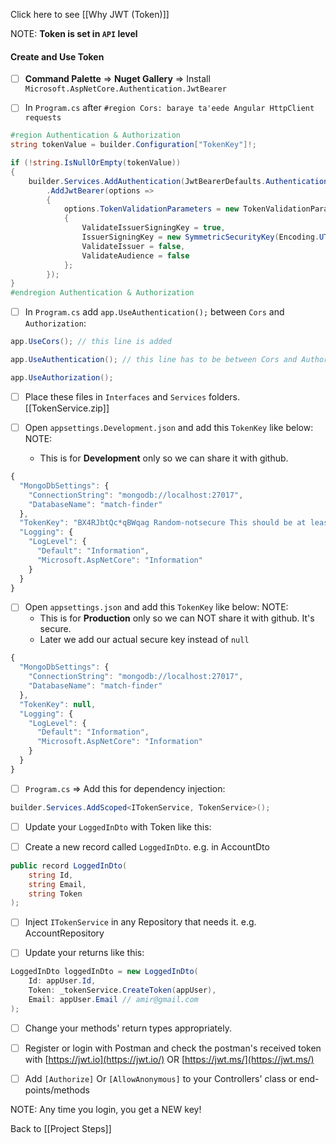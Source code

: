 Click here to see [[Why JWT (Token)]]

NOTE: **Token is set in `API` level**

#### Create and Use Token
- [ ] **Command Palette** => **Nuget Gallery** => Install `Microsoft.AspNetCore.Authentication.JwtBearer`

- [ ] In `Program.cs` after `#region Cors: baraye ta'eede Angular HttpClient requests`
```C#
#region Authentication & Authorization
string tokenValue = builder.Configuration["TokenKey"]!;

if (!string.IsNullOrEmpty(tokenValue))
{
    builder.Services.AddAuthentication(JwtBearerDefaults.AuthenticationScheme)
        .AddJwtBearer(options =>
        {
            options.TokenValidationParameters = new TokenValidationParameters
            {
                ValidateIssuerSigningKey = true,
                IssuerSigningKey = new SymmetricSecurityKey(Encoding.UTF8.GetBytes(tokenValue)),
                ValidateIssuer = false,
                ValidateAudience = false
            };
        });
}
#endregion Authentication & Authorization
```

- [ ] In `Program.cs` add `app.UseAuthentication();` between `Cors` and `Authorization`:
```C#
app.UseCors(); // this line is added

app.UseAuthentication(); // this line has to be between Cors and Authorization!

app.UseAuthorization();
```

- [ ] Place these files in `Interfaces` and `Services` folders. [[TokenService.zip]] 

- [ ] Open `appsettings.Development.json` and add this `TokenKey` like below:
	NOTE: 
	* This is for **Development** only so we can share it with github. 
```js
{
  "MongoDbSettings": {
    "ConnectionString": "mongodb://localhost:27017",
    "DatabaseName": "match-finder"
  },
  "TokenKey": "BX4RJbtQc*qBWqag Random-notsecure This should be at least 512 bytes",
  "Logging": {
    "LogLevel": {
      "Default": "Information",
      "Microsoft.AspNetCore": "Information"
    }
  }
}
```

- [ ] Open `appsettings.json` and add this `TokenKey` like below:
	NOTE: 
	* This is for **Production** only so we can NOT share it with github. It's secure. 
	* Later we add our actual secure key instead of `null`
```js
{
  "MongoDbSettings": {
    "ConnectionString": "mongodb://localhost:27017",
    "DatabaseName": "match-finder"
  },
  "TokenKey": null,
  "Logging": {
    "LogLevel": {
      "Default": "Information",
      "Microsoft.AspNetCore": "Information"
    }
  }
}
```

- [ ] `Program.cs` => Add this for dependency injection:
```c#
builder.Services.AddScoped<ITokenService, TokenService>();
```

- [ ] Update your `LoggedInDto` with Token like this:

- [ ] Create a new record called `LoggedInDto`. e.g. in AccountDto
```c#
public record LoggedInDto(
    string Id,
    string Email,
    string Token
);
```

- [ ] Inject `ITokenService` in any Repository that needs it. e.g. AccountRepository

- [ ] Update your returns like this:
```c#
LoggedInDto loggedInDto = new LoggedInDto(
	Id: appUser.Id,
	Token: _tokenService.CreateToken(appUser),
	Email: appUser.Email // amir@gmail.com
);
```

- [ ] Change your methods' return types appropriately. 

- [ ] Register or login with Postman and check the postman's received token with [https://jwt.io](https://jwt.io/) OR [https://jwt.ms/](https://jwt.ms/)

- [ ] Add `[Authorize]` Or `[AllowAnonymous]` to your Controllers' class or end-points/methods
	
NOTE: Any time you login, you get a NEW key!

Back to [[Project Steps]]